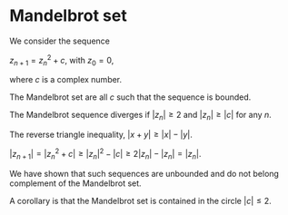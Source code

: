# Mandelbrot set

We consider the sequence

$z_{n+1} = z_n^2 + c$, with $z_0=0$,

where $c$ is a complex number.

The Mandelbrot set are all $c$ such that the sequence is bounded.

The Mandelbrot sequence diverges if $|z_n|\ge 2$ and $|z_n|\ge |c|$ for any $n$.

The reverse triangle inequality, $|x+y| \ge |x| - |y|$.

$|z_{n+1}|=|z_n^2+c|\ge |z_n|^2-|c| \ge 2|z_n|-|z_n| = |z_n|$.

We have shown that such sequences are unbounded and do not belong complement of the Mandelbrot set.

A corollary is that the Mandelbrot set is contained in the circle $|c| \le 2$.
